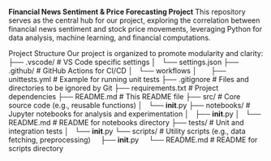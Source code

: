 **Financial News Sentiment & Price Forecasting Project**
This repository serves as the central hub for our project, exploring the correlation between financial news sentiment and stock price movements, leveraging Python for data analysis, machine learning, and financial computations.

Project Structure
Our project is organized to promote modularity and clarity:
├── .vscode/                 # VS Code specific settings
│   └── settings.json
├── .github/                 # GitHub Actions for CI/CD
│   └── workflows
│       ├── unittests.yml    # Example for running unit tests
├── .gitignore               # Files and directories to be ignored by Git
├── requirements.txt         # Project dependencies
├── README.md                # This README file
├── src/                     # Core source code (e.g., reusable functions)
│   └── __init__.py
├── notebooks/               # Jupyter notebooks for analysis and experimentation
│   ├── __init__.py
│   └── README.md            # README for notebooks directory
├── tests/                   # Unit and integration tests
│   └── __init__.py
└── scripts/                 # Utility scripts (e.g., data fetching, preprocessing)
     ├── __init__.py
     └── README.md            # README for scripts directory